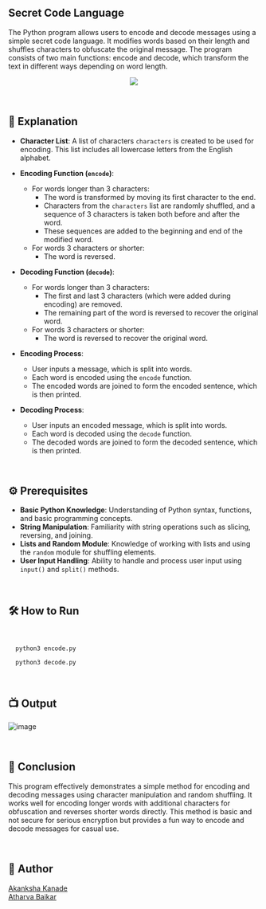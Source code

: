 
## Secret Code Language
The Python program allows users to encode and decode messages using a simple secret code language. It modifies words based on their length and shuffles characters to obfuscate the original message. The program consists of two main functions: encode and decode, which transform the text in different ways depending on word length.
<br>

<p align="center">
    <img src="https://github.com/user-attachments/assets/788143ad-2db6-418e-9992-2fd653fa4f97">
    
</p>



<br>

## 🌟 Explanation

- **Character List**: A list of characters `characters` is created to be used for encoding. This list includes all lowercase letters from the English alphabet.
  
- **Encoding Function (`encode`)**:
  - For words longer than 3 characters:
    - The word is transformed by moving its first character to the end.
    - Characters from the `characters` list are randomly shuffled, and a sequence of 3 characters is taken both before and after the word.
    - These sequences are added to the beginning and end of the modified word.
  - For words 3 characters or shorter:
    - The word is reversed.
  
- **Decoding Function (`decode`)**:
  - For words longer than 3 characters:
    - The first and last 3 characters (which were added during encoding) are removed.
    - The remaining part of the word is reversed to recover the original word.
  - For words 3 characters or shorter:
    - The word is reversed to recover the original word.
  
- **Encoding Process**:
  - User inputs a message, which is split into words.
  - Each word is encoded using the `encode` function.
  - The encoded words are joined to form the encoded sentence, which is then printed.

- **Decoding Process**:
  - User inputs an encoded message, which is split into words.
  - Each word is decoded using the `decode` function.
  - The decoded words are joined to form the decoded sentence, which is then printed.

<br>

## ⚙️ Prerequisites

- **Basic Python Knowledge**: Understanding of Python syntax, functions, and basic programming concepts.
- **String Manipulation**: Familiarity with string operations such as slicing, reversing, and joining.
- **Lists and Random Module**: Knowledge of working with lists and using the `random` module for shuffling elements.
- **User Input Handling**: Ability to handle and process user input using `input()` and `split()` methods.
  
<br>

## 🛠️ How to Run

<br>

```python3
  python3 encode.py
```

```python3
  python3 decode.py
```

<br>

## 📺 Output

![image](https://github.com/user-attachments/assets/5ce50cb1-e561-4a8e-a6d3-069166d37988)



<br>

## 📜 Conclusion

This program effectively demonstrates a simple method for encoding and decoding messages using character manipulation and random shuffling. It works well for encoding longer words with additional characters for obfuscation and reverses shorter words directly. This method is basic and not secure for serious encryption but provides a fun way to encode and decode messages for casual use.

<br>

## 👻 Author
[Akanksha Kanade](https://github.com/CandyBeans1609)
<br>
[Atharva Baikar](https://github.com/DarkGuardian641)
